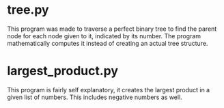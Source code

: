 # tree.py

This program was made to traverse a perfect binary tree to find the parent node for each node given to it, indicated by its number.
The program mathematically computes it instead of creating an actual tree structure.

# largest_product.py

This program is fairly self explanatory, it creates the largest product in a given list of numbers.
This includes negative numbers as well.
